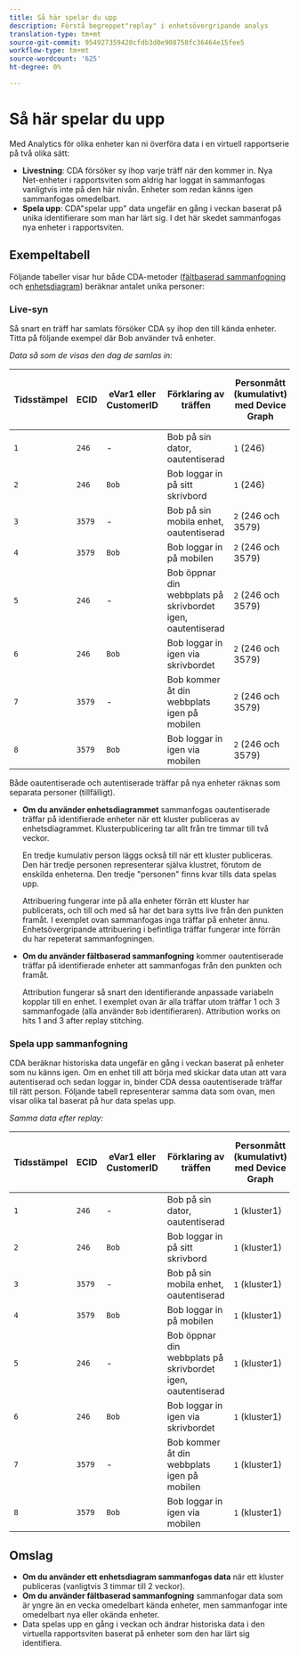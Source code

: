 ```yaml
---
title: Så här spelar du upp
description: Förstå begreppet"replay" i enhetsövergripande analys
translation-type: tm+mt
source-git-commit: 954927359420cfdb3d0e908758fc36464e15fee5
workflow-type: tm+mt
source-wordcount: '625'
ht-degree: 0%

---
```



# Så här spelar du upp

Med Analytics för olika enheter kan ni överföra data i en virtuell rapportserie på två olika sätt:

* **Livestning**: CDA försöker sy ihop varje träff när den kommer in. Nya Net-enheter i rapportsviten som aldrig har loggat in sammanfogas vanligtvis inte på den här nivån. Enheter som redan känns igen sammanfogas omedelbart.
* **Spela upp**: CDA&quot;spelar upp&quot; data ungefär en gång i veckan baserat på unika identifierare som man har lärt sig. I det här skedet sammanfogas nya enheter i rapportsviten.

## Exempeltabell

Följande tabeller visar hur både CDA-metoder ([fältbaserad sammanfogning](field-based-stitching.md) och [enhetsdiagram](device-graph.md)) beräknar antalet unika personer:

### Live-syn

Så snart en träff har samlats försöker CDA sy ihop den till kända enheter. Titta på följande exempel där Bob använder två enheter.

*Data så som de visas den dag de samlas in:*

| Tidsstämpel | ECID | eVar1 eller CustomerID | Förklaring av träffen | Personmått (kumulativt) med Device Graph | Personmått (kumulativt) med fältbaserad sytning |
| --- | --- | --- | --- | --- | --- |
| `1` | `246` | - | Bob på sin dator, oautentiserad | `1` (246) | `1` (246) |
| `2` | `246` | `Bob` | Bob loggar in på sitt skrivbord | `1` (246) | `2` (246 och Bob) |
| `3` | `3579` | - | Bob på sin mobila enhet, oautentiserad | `2` (246 och 3579) | `3` (246, Bob och 3579) |
| `4` | `3579` | `Bob` | Bob loggar in på mobilen | `2` (246 och 3579) | `3` (246, Bob och 3579) |
| `5` | `246` | - | Bob öppnar din webbplats på skrivbordet igen, oautentiserad | `2` (246 och 3579) | `3` (246, Bob och 3579) |
| `6` | `246` | `Bob` | Bob loggar in igen via skrivbordet | `2` (246 och 3579) | `3` (246, Bob och 3579) |
| `7` | `3579` | - | Bob kommer åt din webbplats igen på mobilen | `2` (246 och 3579) | `3` (246, Bob och 3579) |
| `8` | `3579` | `Bob` | Bob loggar in igen via mobilen | `2` (246 och 3579) | `3` (246, Bob och 3579) |

Både oautentiserade och autentiserade träffar på nya enheter räknas som separata personer (tillfälligt).

* **Om du använder enhetsdiagrammet** sammanfogas oautentiserade träffar på identifierade enheter när ett kluster publiceras av enhetsdiagrammet. Klusterpublicering tar allt från tre timmar till två veckor.

   En tredje kumulativ person läggs också till när ett kluster publiceras. Den här tredje personen representerar själva klustret, förutom de enskilda enheterna. Den tredje &quot;personen&quot; finns kvar tills data spelas upp.

   Attribuering fungerar inte på alla enheter förrän ett kluster har publicerats, och till och med så har det bara sytts live från den punkten framåt. I exemplet ovan sammanfogas inga träffar på enheter ännu. Enhetsövergripande attribuering i befintliga träffar fungerar inte förrän du har repeterat sammanfogningen.
* **Om du använder fältbaserad sammanfogning** kommer oautentiserade träffar på identifierade enheter att sammanfogas från den punkten och framåt.

   Attribution fungerar så snart den identifierande anpassade variabeln kopplar till en enhet. I exemplet ovan är alla träffar utom träffar 1 och 3 sammanfogade (alla använder `Bob` identifieraren). Attribution works on hits 1 and 3 after replay stitching.

### Spela upp sammanfogning

CDA beräknar historiska data ungefär en gång i veckan baserat på enheter som nu känns igen. Om en enhet till att börja med skickar data utan att vara autentiserad och sedan loggar in, binder CDA dessa oautentiserade träffar till rätt person. Följande tabell representerar samma data som ovan, men visar olika tal baserat på hur data spelas upp.

*Samma data efter replay:*

| Tidsstämpel | ECID | eVar1 eller CustomerID | Förklaring av träffen | Personmått (kumulativt) med Device Graph | Personmått (kumulativt) med fältbaserad sytning |
| --- | --- | --- | --- | --- | --- |
| `1` | `246` | - | Bob på sin dator, oautentiserad | `1` (kluster1) | `1` (Bob) |
| `2` | `246` | `Bob` | Bob loggar in på sitt skrivbord | `1` (kluster1) | `1` (Bob) |
| `3` | `3579` | - | Bob på sin mobila enhet, oautentiserad | `1` (kluster1) | `1` (Bob) |
| `4` | `3579` | `Bob` | Bob loggar in på mobilen | `1` (kluster1) | `1` (Bob) |
| `5` | `246` | - | Bob öppnar din webbplats på skrivbordet igen, oautentiserad | `1` (kluster1) | `1` (Bob) |
| `6` | `246` | `Bob` | Bob loggar in igen via skrivbordet | `1` (kluster1) | `1` (Bob) |
| `7` | `3579` | - | Bob kommer åt din webbplats igen på mobilen | `1` (kluster1) | `1` (Bob) |
| `8` | `3579` | `Bob` | Bob loggar in igen via mobilen | `1` (kluster1) | `1` (Bob) |

## Omslag

* **Om du använder ett enhetsdiagram sammanfogas data** när ett kluster publiceras (vanligtvis 3 timmar till 2 veckor).
* **Om du använder fältbaserad sammanfogning** sammanfogar data som är yngre än en vecka omedelbart kända enheter, men sammanfogar inte omedelbart nya eller okända enheter.
* Data spelas upp en gång i veckan och ändrar historiska data i den virtuella rapportsviten baserat på enheter som den har lärt sig identifiera.
